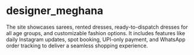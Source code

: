 # designer_meghana
The site showcases sarees, rented dresses, ready-to-dispatch dresses for all age groups, and customizable fashion options. It includes features like daily Instagram updates, spot booking, UPI-only payment, and WhatsApp order tracking to deliver a seamless shopping experience.
